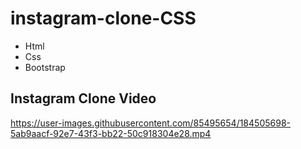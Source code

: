 # instagram-clone-CSS
* Html
* Css
* Bootstrap
## Instagram Clone Video
 https://user-images.githubusercontent.com/85495654/184505698-5ab9aacf-92e7-43f3-bb22-50c918304e28.mp4
